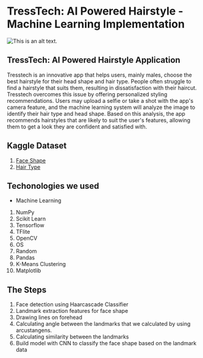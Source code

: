 # TressTech: AI Powered Hairstyle - Machine Learning Implementation

![This is an alt text.](https://i.pinimg.com/736x/64/b7/f4/64b7f49f3b0dc1c3fe84927a82a9bf65.jpg "This is a sample image.")

## TressTech: AI Powered Hairstyle Application
Tresstech is an innovative app that helps users, mainly males, choose the best hairstyle for their head shape and hair type. 
People often struggle to find a hairstyle that suits them, resulting in dissatisfaction with their haircut. Tresstech overcomes 
this issue by offering personalized styling recommendations. Users may upload a selfie or take a shot with the app's camera 
feature, and the machine learning system will analyze the image to identify their hair type and head shape. Based on this 
analysis, the app recommends hairstyles that are likely to suit the user's features, allowing them to get a look they are 
confident and satisfied with.

## Kaggle Dataset
1. [Face Shape](https://www.kaggle.com/datasets/hanakb/men-face-shape)
2. [Hair Type](https://www.kaggle.com/datasets/vyombhatia/the-three-hair-types)

## Techonologies we used
* Machine Learning
1. NumPy
2. Scikit Learn
3. Tensorflow
4. TFlite
5. OpenCV
6. OS
7. Random
8. Pandas
9. K-Means Clustering
10. Matplotlib
## The Steps
1. Face detection using Haarcascade Classifier
2. Landmark extraction features for face shape
3. Drawing lines on forehead
4. Calculating angle between the landmarks that we calculated by using arcustangens.
5. Calculating similarity between the landmarks
6. Build model with CNN to classify the face shape based on the landmark data
